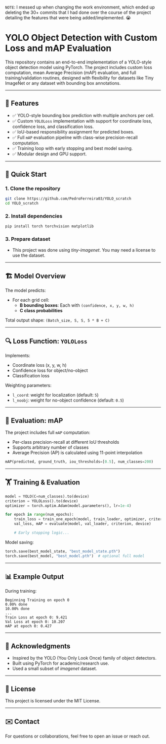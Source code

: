 `NOTE`: I messed up when changing the work environment, which ended up deleting the 30+ commits that I had done over the course of the project detailing the features that were being added/implemented. 😭

# YOLO Object Detection with Custom Loss and mAP Evaluation

This repository contains an end-to-end implementation of a YOLO-style object detection model using PyTorch. The project includes custom loss computation, mean Average Precision (mAP) evaluation, and full training/validation routines, designed with flexibility for datasets like Tiny ImageNet or any dataset with bounding box annotations.

---

## 📌 Features

- ✅ YOLO-style bounding box prediction with multiple anchors per cell.
- ✅ Custom `YOLOLoss` implementation with support for coordinate loss, confidence loss, and classification loss.
- ✅ IoU-based responsibility assignment for predicted boxes.
- ✅ Full `mAP` evaluation pipeline with class-wise precision-recall computation.
- ✅ Training loop with early stopping and best model saving.
- ✅ Modular design and GPU support.

---

## 🚀 Quick Start

### 1. Clone the repository

```bash
git clone https://github.com/PedroFerreira03/YOLO_scratch
cd YOLO_scratch
```

### 2. Install dependencies

```bash
pip install torch torchvision matplotlib
```

### 3. Prepare dataset
- This project was done using *tiny-imagenet*. You may need a license to use the dataset.

---

## 🏗️ Model Overview

The model predicts:

- For each grid cell:
  - **B bounding boxes**: Each with `(confidence, x, y, w, h)`
  - **C class probabilities**

Total output shape: `(Batch_size, S, S, 5 * B + C)`

---

## 🔍 Loss Function: `YOLOLoss`

Implements:

- Coordinate loss (x, y, w, h)
- Confidence loss for object/no-object
- Classification loss

Weighting parameters:
- `l_coord`: weight for localization (default: `5`)
- `l_noobj`: weight for no-object confidence (default: `0.5`)

---

## 📏 Evaluation: mAP

The project includes full `mAP` computation:

- Per-class precision-recall at different IoU thresholds
- Supports arbitrary number of classes
- Average Precision (AP) is calculated using 11-point interpolation

```python
mAP(predicted, ground_truth, iou_thresholds=[0.5], num_classes=200)
```

---

## 🏋️ Training & Evaluation

```python
model = YOLO(C=num_classes).to(device)
criterion = YOLOLoss().to(device)
optimizer = torch.optim.Adam(model.parameters(), lr=1e-4)

for epoch in range(num_epochs):
    train_loss = train_one_epoch(model, train_loader, optimizer, criterion, device, epoch)
    val_loss, mAP = evaluate(model, val_loader, criterion, device)

    # Early stopping logic...
```

Model saving:
```python
torch.save(best_model_state, "best_model_state.pth")
torch.save(best_model, "best_model.pth")  # optional full model
```

---

## 📊 Example Output

During training:

```
Beginning Training on epoch 0
0.00% done
10.00% done
...
Train Loss at epoch 0: 9.421
Val Loss at epoch 0: 10.207
mAP at epoch 0: 0.427
```

---

## 🤝 Acknowledgments

- Inspired by the YOLO (You Only Look Once) family of object detectors.
- Built using PyTorch for academic/research use.
- Used a small subset of *imagenet* dataset.

---

## 📜 License

This project is licensed under the MIT License.

---

## ✉️ Contact

For questions or collaborations, feel free to open an issue or reach out.


